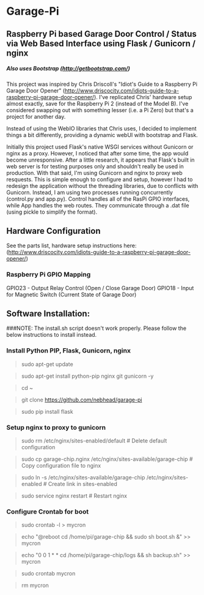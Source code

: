 # Garage-Pi

## Raspberry Pi based Garage Door Control / Status via Web Based Interface using Flask / Gunicorn / nginx
##### Also uses Bootstrap (http://getbootstrap.com/)

This project was inspired by Chris Driscoll's "Idiot's Guide to a Raspberry Pi Garage Door Opener" (http://www.driscocity.com/idiots-guide-to-a-raspberry-pi-garage-door-opener/).  I've replicated Chris' hardware setup almost exactly, save for the Raspberry Pi 2 (instead of the Model B).  I've considered swapping out with something lesser (i.e. a Pi Zero) but that's a project for another day.  

Instead of using the WebIO libraries that Chris uses, I decided to implement things a bit differently, providing a dynamic webUI with bootstrap and Flask.  

Initially this project used Flask's native WSGI services without Gunicorn or nginx as a proxy.  However, I noticed that after some time, the app would become unresponsive.  After a little research, it appears that Flask's built in web server is for testing purposes only and shouldn't really be used in production.  With that said, I'm using Gunicorn and nginx to proxy web resquests.  This is simple enough to configure and setup, however I had to redesign the application without the threading libraries, due to conflicts with Gunicorn.  Instead, I am using two processes running concurrently (control.py and app.py).  Control handles all of the RasPi GPIO interfaces, while App handles the web routes.  They communicate through a .dat file (using pickle to simplify the format).  

## Hardware Configuration
See the parts list, hardware setup instructions here: (http://www.driscocity.com/idiots-guide-to-a-raspberry-pi-garage-door-opener/)

### Raspberry Pi GPIO Mapping
GPIO23 - Output Relay Control (Open / Close Garage Door)
GPIO18 - Input for Magnetic Switch (Current State of Garage Door)

## Software Installation:
###NOTE: The install.sh script doesn't work properly.  Please follow the below instructions to install instead.

### Install Python PIP, Flask, Gunicorn, nginx
>sudo apt-get update

>sudo apt-get install python-pip nginx git gunicorn -y

>cd ~

>git clone https://github.com/nebhead/garage-pi

>sudo pip install flask

### Setup nginx to proxy to gunicorn
>sudo rm /etc/nginx/sites-enabled/default # Delete default configuration

>sudo cp garage-chip.nginx /etc/nginx/sites-available/garage-chip # Copy configuration file to nginx

>sudo ln -s /etc/nginx/sites-available/garage-chip /etc/nginx/sites-enabled # Create link in sites-enabled

>sudo service nginx restart # Restart nginx

### Configure Crontab for boot
>sudo crontab -l > mycron

>echo "@reboot cd /home/pi/garage-chip && sudo sh boot.sh &" >> mycron

>echo "0 0 1 * * cd /home/pi/garage-chip/logs && sh backup.sh" >> mycron

>sudo crontab mycron

>rm mycron
